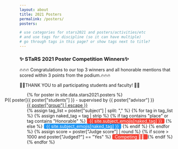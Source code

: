 ```yaml
---
layout: about
title: 2021 Posters
permalink: /posters/
posters:

# use categories for stars2021 and posters/activities/etc
# and use tags for discipline (so it can have multiple)
# go through tags in this page? or show tags next to title?
---
```

 <style>
    .blue-tag {
        color: #fff !important;
        border-radius: 4px;
        background-color: #2196F3 !important;
        padding-left: 8px;
        padding-right: 8px;
        text-align: center;
    }
    .red-tag {
        color: #fff !important;
        border-radius: 4px;
        background-color: #f44336 !important;
        padding-left: 8px;
        padding-right: 8px;
        text-align: center;
    }
 </style>

<!-- ### ✨ Poster Submission Instructions ✨

Please follow instructions in <a href="https://ggc-stars.github.io/stars2021/update/2021/03/07/poster-submission-instructions.html"> this post </a> to submit your posters.

### ✨ Poster Judging Information ✨

Posters will be judged according to criteria posted <a href="https://ggc-stars.github.io/stars2021/update/2021/03/09/rubrics-feedback-posters.html">here</a>.

Note: <b>Live presentations of posters are preferred over pre-recorded videos of posters. Submissions with only pre-recorded videos get 1 pt deduction from final score.</b>

### ✨ STaRS 2021 Posters ✨

👏👏THANK YOU to all participating students and faculty! 👏👏
-->

### ✨ STaRS 2021 Poster Competition Winners✨

🔥🔥🔥 Congratulations to our top 3 winners and all honorable mentions that scored within 3 points from the podium.🔥🔥🔥

👏👏THANK YOU to all participating students and faculty! 👏👏

<div class="page-segments">
    <ul class="page-segments-list">
    {% for poster in site.data.stars2021.posters %}
        <li style="list-style-type: 'P{{ poster["id"] }}. '">
            <span class="post-meta">{{ poster["students"] }} - supervised by {{ poster["advisor"] }}</span><br>
            <span>
                <a class="post-link" href="{{ poster["group"] | datapage_url: '/stars2021/posters' }}">
                {{ poster["group"] | escape }}
                </a>
            </span><br>
            {% assign tag_list = poster["subject"] | split: "," %}
            <span class="post-excerpt">
                {% for tag in tag_list %}
                {% assign naked_tag = tag | strip %}
                    {% if tag contains "place" or tag contains "Honorable" %}
                        <span class="red-tag">{{ site.subject_emojis[naked_tag] }}</span>
                    {% else %}
                        <span class="blue-tag">{{ site.subject_emojis[naked_tag] }}</span>
                    {% endif %}
                {% endfor %}
                    {% assign score = poster["Judge score"] | round %}
                    {% if score > 1000 and poster["Judged?"] == "Yes" %}
                        <span class="red-tag">Competing 🏃‍♂️ </span>
                    {% endif %}
            </span>
        </li>
    {% endfor %}
</ul>
</div>
